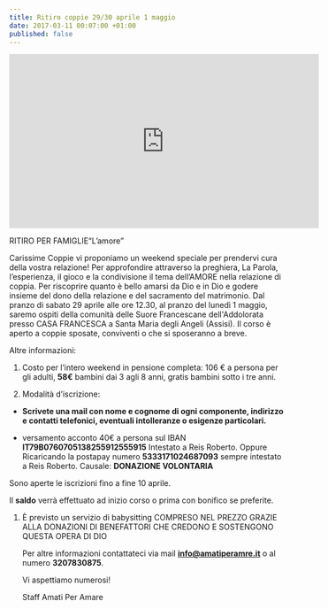 ```yaml
---
title: Ritiro coppie 29/30 aprile 1 maggio
date: 2017-03-11 00:07:00 +01:00
published: false
---
```


<iframe width="560" height="315" src="https://www.youtube.com/embed/8baIZPoPl3s" frameborder="0" allowfullscreen></iframe>

RITIRO PER FAMIGLIE“L’amore”

Carissime Coppie vi proponiamo un weekend speciale per prendervi cura della vostra relazione! Per approfondire attraverso la preghiera, La Parola, l’esperienza, il gioco e la condivisione il tema dell’AMORE nella relazione di coppia. Per riscoprire quanto è bello amarsi da Dio e in Dio e godere insieme del dono della relazione e del sacramento del matrimonio. Dal pranzo di sabato 29 aprile alle ore 12.30, al pranzo del lunedì 1 maggio, saremo ospiti della comunità delle Suore Francescane dell'Addolorata presso CASA FRANCESCA a Santa Maria degli Angeli (Assisi).
Il corso è aperto a coppie sposate, conviventi o che si sposeranno a breve.

Altre informazioni:

1. Costo per l’intero weekend in pensione completa: 106 € a persona per gli adulti, **58€** bambini dai 3 agli 8 anni,  gratis bambini sotto i tre anni.

2. Modalità d’iscrizione:

* **Scrivete una mail con nome e cognome di ogni componente, indirizzo e contatti telefonici, eventuali intolleranze o esigenze particolari.**

* versamento acconto 40€ a persona sul IBAN **IT79B0760705138255912555915**
  Intestato a Reis Roberto. Oppure Ricaricando la postapay numero **5333171024687093** sempre intestato a Reis Roberto.
  Causale:  **DONAZIONE VOLONTARIA**

Sono aperte le iscrizioni fino a fine 10 aprile.

Il **saldo** verrà effettuato ad inizio corso o prima con bonifico se preferite.

1. È previsto un servizio di babysitting  COMPRESO NEL PREZZO GRAZIE ALLA DONAZIONI DI BENEFATTORI CHE CREDONO E SOSTENGONO QUESTA OPERA DI DIO

   Per altre informazioni contattateci via mail **info@amatiperamre.it** o al numero **3207830875**.

   Vi aspettiamo numerosi!

   Staff Amati Per Amare